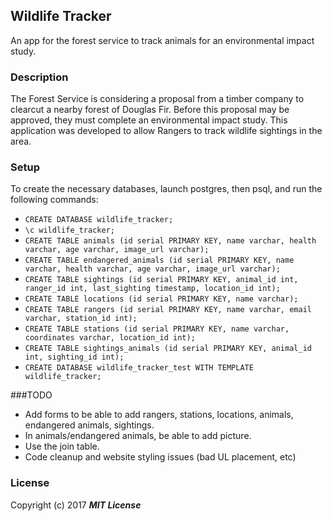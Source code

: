 ## Wildlife Tracker

An app for the forest service to track animals for an environmental impact study.

### Description

The Forest Service is considering a proposal from a timber company to clearcut a nearby forest of Douglas Fir. Before this proposal may be approved, they must complete an environmental impact study. This application was developed to allow Rangers to track wildlife sightings in the area.

### Setup

To create the necessary databases, launch postgres, then psql, and run the following commands:

* `CREATE DATABASE wildlife_tracker;`
* `\c wildlife_tracker;`
* `CREATE TABLE animals (id serial PRIMARY KEY, name varchar, health varchar, age varchar, image_url varchar);`
* `CREATE TABLE endangered_animals (id serial PRIMARY KEY, name varchar, health varchar, age varchar, image_url varchar);`
* `CREATE TABLE sightings (id serial PRIMARY KEY, animal_id int, ranger_id int, last_sighting timestamp, location_id int);`
* `CREATE TABLE locations (id serial PRIMARY KEY, name varchar);`
* `CREATE TABLE rangers (id serial PRIMARY KEY, name varchar, email varchar, station_id int);`
* `CREATE TABLE stations (id serial PRIMARY KEY, name varchar, coordinates varchar, location_id int);`
* `CREATE TABLE sightings_animals (id serial PRIMARY KEY, animal_id int, sighting_id int);`
* `CREATE DATABASE wildlife_tracker_test WITH TEMPLATE wildlife_tracker;`

###TODO

* Add forms to be able to add rangers, stations, locations, animals, endangered animals, sightings.
* In animals/endangered animals, be able to add picture.
* Use the join table.
* Code cleanup and website styling issues (bad UL placement, etc)

### License

Copyright (c) 2017 **_MIT License_**
